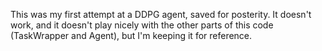 This was my first attempt at a DDPG agent, saved for posterity. It doesn't work,
and it doesn't play nicely with the other parts of this code (TaskWrapper and
Agent), but I'm keeping it for reference.
